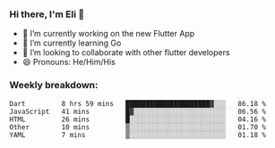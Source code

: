 ### Hi there, I'm Eli 👋
- 🔭 I’m currently working on the new Flutter App
- 🌱 I’m currently learning Go
- 🦄 I’m looking to collaborate with other flutter developers
- 😄 Pronouns: He/Him/His

### Weekly breakdown:
<!--START_SECTION:waka-->
```text
Dart         8 hrs 59 mins   █████████████████████▓░░░   86.18 % 
JavaScript   41 mins         █▓░░░░░░░░░░░░░░░░░░░░░░░   06.56 % 
HTML         26 mins         █░░░░░░░░░░░░░░░░░░░░░░░░   04.16 % 
Other        10 mins         ▒░░░░░░░░░░░░░░░░░░░░░░░░   01.70 % 
YAML         7 mins          ▒░░░░░░░░░░░░░░░░░░░░░░░░   01.18 % 
```
<!--END_SECTION:waka-->
